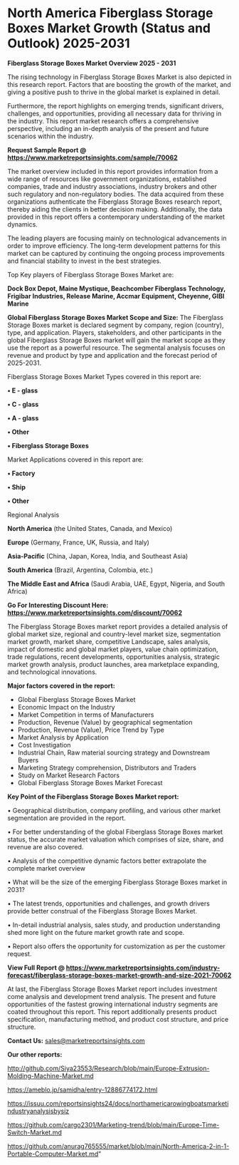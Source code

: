  # North America Fiberglass Storage Boxes Market Growth (Status and Outlook) 2025-2031

<Strong> Fiberglass Storage Boxes Market Overview 2025 - 2031</strong>

The rising technology in Fiberglass Storage Boxes Market is also depicted in this research report. Factors that are boosting the growth of the market, and giving a positive push to thrive in the global market is explained in detail.

Furthermore, the report highlights on emerging trends, significant drivers, challenges, and opportunities, providing all necessary data for thriving in the industry. This report market research offers a comprehensive perspective, including an in-depth analysis of the present and future scenarios within the industry.

<strong>Request Sample Report @ <a href=https://www.marketreportsinsights.com/sample/70062>https://www.marketreportsinsights.com/sample/70062</a></strong>

The market overview included in this report provides information from a wide range of resources like government organizations, established companies, trade and industry associations, industry brokers and other such regulatory and non-regulatory bodies. The data acquired from these organizations authenticate the Fiberglass Storage Boxes research report, thereby aiding the clients in better decision making. Additionally, the data provided in this report offers a contemporary understanding of the market dynamics.

The leading players are focusing mainly on technological advancements in order to improve efficiency. The long-term development patterns for this market can be captured by continuing the ongoing process improvements and financial stability to invest in the best strategies.

Top Key players of Fiberglass Storage Boxes Market are:

<strong>Dock Box Depot, Maine Mystique, Beachcomber Fiberglass Technology, Frigibar Industries, Release Marine, Accmar Equipment, Cheyenne, GIBI Marine</strong>

<strong><b>Global Fiberglass Storage Boxes Market Scope and Size:</b></strong>
The Fiberglass Storage Boxes market is declared segment by company, region (country), type, and application. Players, stakeholders, and other participants in the global Fiberglass Storage Boxes market will gain the market scope as they use the report as a powerful resource. The segmental analysis focuses on revenue and product by type and application and the forecast period of 2025-2031.

Fiberglass Storage Boxes Market Types covered in this report are:

<strong>• E - glass

• C - glass

• A - glass

• Other

• Fiberglass Storage Boxes</strong>

Market Applications covered in this report are:

<strong>• Factory

• Ship

• Other</strong> 

Regional Analysis

<strong>North America</strong> (the United States, Canada, and Mexico)

<strong>Europe</strong> (Germany, France, UK, Russia, and Italy)

<strong>Asia-Pacific</strong> (China, Japan, Korea, India, and Southeast Asia)

<strong>South America</strong> (Brazil, Argentina, Colombia, etc.)

<strong>The Middle East and Africa</strong> (Saudi Arabia, UAE, Egypt, Nigeria, and South Africa)

<strong>Go For Interesting Discount Here: <a href=https://www.marketreportsinsights.com/discount/70062>https://www.marketreportsinsights.com/discount/70062</a></strong>

The Fiberglass Storage Boxes market report provides a detailed analysis of global market size, regional and country-level market size, segmentation market growth, market share, competitive Landscape, sales analysis, impact of domestic and global market players, value chain optimization, trade regulations, recent developments, opportunities analysis, strategic market growth analysis, product launches, area marketplace expanding, and technological innovations.

<strong><b>Major factors covered in the report:</b></strong>
<ul>
  <li>Global Fiberglass Storage Boxes Market </li>
  <li>Economic Impact on the Industry</li>
  <li>Market Competition in terms of Manufacturers</li>
  <li>Production, Revenue (Value) by geographical segmentation</li>
  <li>Production, Revenue (Value), Price Trend by Type</li>
  <li>Market Analysis by Application</li>
  <li>Cost Investigation</li>
  <li>Industrial Chain, Raw material sourcing strategy and Downstream Buyers</li>
  <li>Marketing Strategy comprehension, Distributors and Traders</li>
  <li>Study on Market Research Factors</li>
  <li>Global Fiberglass Storage Boxes Market Forecast</li>
</ul>

<strong><b>Key Point of the Fiberglass Storage Boxes Market report:</b></strong>

• Geographical distribution, company profiling, and various other market segmentation are provided in the report.

• For better understanding of the global Fiberglass Storage Boxes market status, the accurate market valuation which comprises of size, share, and revenue are also covered.

• Analysis of the competitive dynamic factors better extrapolate the complete market overview

• What will be the size of the emerging Fiberglass Storage Boxes market in 2031?

• The latest trends, opportunities and challenges, and growth drivers provide better construal of the Fiberglass Storage Boxes Market.

• In-detail industrial analysis, sales study, and production understanding shed more light on the future market growth rate and scope.

• Report also offers the opportunity for customization as per the customer request.

<strong><b>View Full Report @ <a href=https://www.marketreportsinsights.com/industry-forecast/fiberglass-storage-boxes-market-growth-and-size-2021-70062>https://www.marketreportsinsights.com/industry-forecast/fiberglass-storage-boxes-market-growth-and-size-2021-70062</a></b></strong>


At last, the Fiberglass Storage Boxes Market report includes investment come analysis and development trend analysis. The present and future opportunities of the fastest growing international industry segments are coated throughout this report. This report additionally presents product specification, manufacturing method, and product cost structure, and price structure.

<strong>Contact Us:</strong>
sales@marketreportsinsights.com

<strong>Our other reports:</strong>

<a href=http://github.com/Siya23553/Research/blob/main/Europe-Extrusion-Molding-Machine-Market.md>http://github.com/Siya23553/Research/blob/main/Europe-Extrusion-Molding-Machine-Market.md</a>

<a href=https://ameblo.jp/samidha/entry-12886774172.html>https://ameblo.jp/samidha/entry-12886774172.html</a>

<a href=https://issuu.com/reportsinsights24/docs/northamericarowingboatsmarketindustryanalysisbysiz>https://issuu.com/reportsinsights24/docs/northamericarowingboatsmarketindustryanalysisbysiz</a>

<a href=https://github.com/cargo2301/Marketing-trend/blob/main/Europe-Time-Switch-Market.md>https://github.com/cargo2301/Marketing-trend/blob/main/Europe-Time-Switch-Market.md</a>

<a href=https://github.com/anurag765555/market/blob/main/North-America-2-in-1-Portable-Computer-Market.md>https://github.com/anurag765555/market/blob/main/North-America-2-in-1-Portable-Computer-Market.md</a>"
